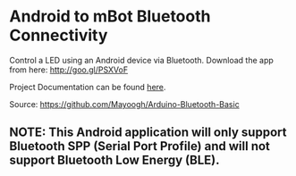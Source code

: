 # Android to mBot Bluetooth Connectivity
Control a LED using an Android device via Bluetooth.
Download the app from here: http://goo.gl/PSXVoF

Project Documentation can be found [here](http://mgprojecthub.com/arduino-bluetooth-basic-tutorial/).

Source: https://github.com/Mayoogh/Arduino-Bluetooth-Basic

<h2><B>NOTE: This Android application will only support Bluetooth SPP (Serial Port Profile) and will not support Bluetooth Low Energy (BLE).</B></h2>


